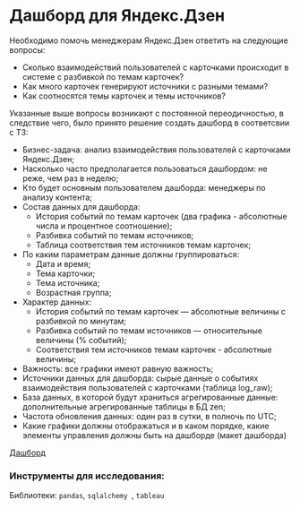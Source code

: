 # Дашборд для Яндекс.Дзен

Необходимо помочь менеджерам Яндекс.Дзен ответить на следующие вопросы:

- Сколько взаимодействий пользователей с карточками происходит в системе с разбивкой по темам карточек?
- Как много карточек генерируют источники с разными темами?
- Как соотносятся темы карточек и темы источников?

Указанные выше вопросы возникают с постоянной переодичностью, в следствие чего, было принято решение создать дашборд в соответсвии с ТЗ:

- Бизнес-задача: анализ взаимодействия пользователей с карточками Яндекс.Дзен;
- Насколько часто предполагается пользоваться дашбордом: не реже, чем раз в неделю;
- Кто будет основным пользователем дашборда: менеджеры по анализу контента;
- Состав данных для дашборда:
  - История событий по темам карточек (два графика - абсолютные числа и процентное соотношение);
  - Разбивка событий по темам источников;
  - Таблица соответствия тем источников темам карточек;
- По каким параметрам данные должны группироваться:
  - Дата и время;
  - Тема карточки;
  - Тема источника;
  - Возрастная группа;
- Характер данных:
  - История событий по темам карточек — абсолютные величины с разбивкой по минутам;
  - Разбивка событий по темам источников — относительные величины (% событий);
  - Соответствия тем источников темам карточек - абсолютные величины;
- Важность: все графики имеют равную важность;
- Источники данных для дашборда: cырые данные о событиях взаимодействия пользователей с карточками (таблица log_raw);
- База данных, в которой будут храниться агрегированные данные: дополнительные агрегированные таблицы в БД zen;
- Частота обновления данных: один раз в сутки, в полночь по UTC;
- Какие графики должны отображаться и в каком порядке, какие элементы управления должны быть на дашборде (макет дашборда)

[Дашборд](https://public.tableau.com/views/DA_pr_11_Dashboard/_?:language=en&:display_count=y&publish=yes&:origin=viz_share_link])

### Инструменты для исследования:

Библиотеки: `pandas`, `sqlalchemy `, `tableau`
